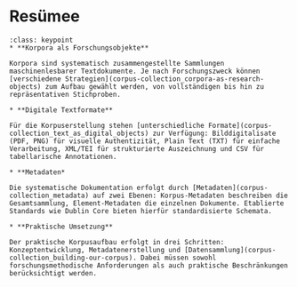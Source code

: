 # Resümee

```{admonition} Key points des Kapitels
:class: keypoint
* **Korpora als Forschungsobjekte**

Korpora sind systematisch zusammengestellte Sammlungen maschinenlesbarer Textdokumente. Je nach Forschungszweck können [verschiedene Strategien](corpus-collection_corpora-as-research-objects) zum Aufbau gewählt werden, von vollständigen bis hin zu repräsentativen Stichproben.

* **Digitale Textformate**

Für die Korpuserstellung stehen [unterschiedliche Formate](corpus-collection_text_as_digital_objects) zur Verfügung: Bilddigitalisate (PDF, PNG) für visuelle Authentizität, Plain Text (TXT) für einfache Verarbeitung, XML/TEI für strukturierte Auszeichnung und CSV für tabellarische Annotationen.

* **Metadaten*

Die systematische Dokumentation erfolgt durch [Metadaten](corpus-collection_metadata) auf zwei Ebenen: Korpus-Metadaten beschreiben die Gesamtsammlung, Element-Metadaten die einzelnen Dokumente. Etablierte Standards wie Dublin Core bieten hierfür standardisierte Schemata.

* **Praktische Umsetzung**

Der praktische Korpusaufbau erfolgt in drei Schritten: Konzeptentwicklung, Metadatenerstellung und [Datensammlung](corpus-collection_building-our-corpus). Dabei müssen sowohl forschungsmethodische Anforderungen als auch praktische Beschränkungen berücksichtigt werden.
```

<!--
In diesem Kapitel haben wir uns zunächst über unterschiedliche [Typen von Korpora bzw. Strategien der Korpusbildung](corpus-collection_corpora-as-research-objects) in den Digital Humanities verständigt, um danach eine differenzierte Vorstellung von den u[nterschiedlichen Erscheinungsformen und Formaten von "Text" im digitalen Raum ](corpus-collection_text_as_digital_objects)zu entwickeln. Wir haben des Weiteren eine Idee von der [Funktion und der Struktur von Metadaten für die Korpusbeschreibung](corpus-collection_metadata) entwickelt und diese dann – sowohl auf Ebene des Gesamtkorpus als auch auf Ebene der einzelnen Korpuselemente – auf unser Forschungskorpus angewandt. Schließlich haben wir das mit Metadaten hinreichend beschriebene [Forschungskorpus durch einen automatisierten Download aufgebaut](corpus-collection_building-our-corpus). Damit ist unser Forschungskorpus fertig und kann in den nächsten Schritten aufbereitet und angereichert werden. 
-->